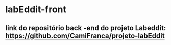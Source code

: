 # labEddit-front

## link do repositório back -end  do projeto Labeddit: https://github.com/CamiFranca/projeto-labEddit

